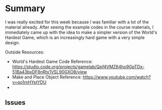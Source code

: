# Summary

I was really excited for this week because I was familiar with a lot of the material already. After seeing the example codes in the course materials, I immediately came up with the idea to make a simpler version of the World's Hardest Game, which is an increasingly hard game with a very simple design.

Outside Resources:
- World's Hardest Game Code Reference: https://studio.code.org/projects/gamelab/Qpf4VMZ64ho9GpTDx-51Ba43bxDF8nRtx1VSL90GXO8/view
- Make and Place Object Reference: https://www.youtube.com/watch?v=qo1mHYstYDU
- 

## Issues
